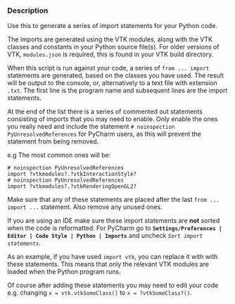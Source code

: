 ### Description

Use this to generate a series of import statements for your Python code.

The imports are generated using the VTK modules, along with the VTK classes and constants in your Python source file(s).
For older versions of VTK, `modules.json` is required, this is found in your VTK build directory.

When this script is run against your code, a series of `from ... import` statements are generated, based on the classes you have used. The result will be output to the console, or, alternatively to a text file with extension `.txt`. The first line is the program name and subsequent lines are the import statements.

At the end of the list there is a series of commented out statements consisting of imports that you may need to enable. Only enable the ones you really need and include the statement `# noinspection PyUnresolvedReferences` for PyCharm users, as this will prevent the statement from being removed.

e.g The most common ones will be:

    # noinspection PyUnresolvedReferences
    import ?vtkmodules?.?vtkInteractionStyle?
    # noinspection PyUnresolvedReferences
    import ?vtkmodules?.?vtkRenderingOpenGL2?

Make sure that any of these statements are placed after the last `from ... import ...` statement. Also remove any unused ones.

If you are using an IDE make sure these import statements are **not** sorted when the code is reformatted. For PyCharm go to **`Settings/Preferences | Editor | Code Style | Python | Imports`** and uncheck *`Sort import statements`*.

As an example, if you have used `import vtk`, you can replace it with with these statements. This means that only the relevant VTK modules are loaded when the Python program runs.

Of course after adding these statements you may need to edit your code e.g. changing `x = vtk.vtkSomeClass()` to `x = ?vtkSomeClass?()`.
